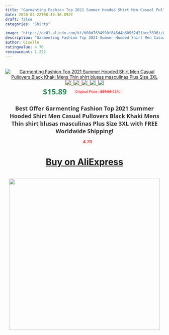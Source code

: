 ```yaml
---
title: "Garmenting Fashion Top 2021 Summer Hooded Shirt Men Casual Pullovers Black Khaki Mens Thin shirt blusas masculinas Plus Size 3XL"
date: 2020-04-22T08:10:36.892Z
draft: false
categories: "Shirts"

image: "https://ae01.alicdn.com/kf/H08d7634990f846d4b60962d21bcc3336i/Garmenting-Fashion-Top-2021-Summer-Hooded-Shirt-Men-Casual-Pullovers-Black-Khaki-Mens-Thin-shirt-blusas.jpg"
description: "Garmenting Fashion Top 2021 Summer Hooded Shirt Men Casual Pullovers Black Khaki Mens Thin shirt blusas masculinas Plus Size 3XL"
author: Giselle
ratingvalue: 4.70
reviewcount: 1.222
---
```

<br>
<div style="text-align: center;">
<a href="https://s.click.aliexpress.com/e/_9vh37r" target="_blank" rel="nofollow noopener noreferrer"><img alt="Garmenting Fashion Top 2021 Summer Hooded Shirt Men Casual Pullovers Black Khaki Mens Thin shirt blusas masculinas Plus Size 3XL" class="magnifier-image" src="https://ae01.alicdn.com/kf/H08d7634990f846d4b60962d21bcc3336i/Garmenting-Fashion-Top-2021-Summer-Hooded-Shirt-Men-Casual-Pullovers-Black-Khaki-Mens-Thin-shirt-blusas.jpg_640x640.jpg">
<br>
<img style="border:1px solid salmon" src="https://ae01.alicdn.com/kf/H08d7634990f846d4b60962d21bcc3336i/Garmenting-Fashion-Top-2021-Summer-Hooded-Shirt-Men-Casual-Pullovers-Black-Khaki-Mens-Thin-shirt-blusas.jpg_120x120.jpg">&nbsp;&nbsp;<img style="border:1px solid salmon" src="https://ae01.alicdn.com/kf/H938438e8ae2d43adacbb71dc4a87c8d6q/Garmenting-Fashion-Top-2021-Summer-Hooded-Shirt-Men-Casual-Pullovers-Black-Khaki-Mens-Thin-shirt-blusas.jpg_120x120.jpg">&nbsp;&nbsp;<img style="border:1px solid salmon" src="https://ae01.alicdn.com/kf/Ha89d357ca71b4500b71fc8f4fb935294X/Garmenting-Fashion-Top-2021-Summer-Hooded-Shirt-Men-Casual-Pullovers-Black-Khaki-Mens-Thin-shirt-blusas.jpg_120x120.jpg">&nbsp;&nbsp;<img style="border:1px solid salmon" src="https://ae01.alicdn.com/kf/H7f73daba9e46402aa178d6e1f0eab26bd/Garmenting-Fashion-Top-2021-Summer-Hooded-Shirt-Men-Casual-Pullovers-Black-Khaki-Mens-Thin-shirt-blusas.jpg_120x120.jpg">&nbsp;&nbsp;<img style="border:1px solid salmon" src="https://ae01.alicdn.com/kf/H615465cb91c1438986960826e34d70bcX/Garmenting-Fashion-Top-2021-Summer-Hooded-Shirt-Men-Casual-Pullovers-Black-Khaki-Mens-Thin-shirt-blusas.jpg_120x120.jpg"></a></div><br0>
<div style="text-align: center;"><span style="background-color: white; border: 0px; box-sizing: border-box; color: seagreen; display: inline-block; font-family: &quot;open sans&quot; , &quot;arial&quot; , &quot;helvetica&quot; , sans-serif , &quot;heiti&quot;; font-size: 24px; font-stretch: inherit; font-weight: 700; line-height: inherit; margin: 0px 10px 0px 0px; padding: 0px; vertical-align: middle;">$15.89 </span>
<span style="background: rgb(255 , 241 , 241); border-radius: 3px; border: 0px; box-sizing: border-box; color: #ff4747; display: inline-block; font-family: inherit; font-size: 12px; font-stretch: inherit; font-style: inherit; font-variant: inherit; font-weight: 600; line-height: inherit; margin: 0px; padding: 2px 5px; transform: scale(0.9); vertical-align: middle;">Original Price : <b style="text-decoration: line-through;">$27.88 </b> 43%&nbsp;&nbsp;</span></div>
<h1 style="color: #333333; display: inline-block; font-family: &quot;open sans&quot; , &quot;arial&quot; , &quot;helvetica&quot; , sans-serif , &quot;heiti&quot;; font-size: 18px; font-stretch: inherit; font-weight: 700; text-align: center;">Best Offer Garmenting Fashion Top 2021 Summer Hooded Shirt Men Casual Pullovers Black Khaki Mens Thin shirt blusas masculinas Plus Size 3XL with FREE Worldwide Shipping!</h1>
<div style="color: #ff4747; text-align: center;">
<img src="https://4.bp.blogspot.com/-M0ZcTcb-5uY/XleCXlxnR4I/AAAAAAAAAEc/OrjgMkXV1oMQFaCRZj5HQwOCBcu3w1FegCPcBGAYYCw/s1600/star.png" style="height: 15px;">&nbsp;<b>4.70</b></div>
<div class="button_cont" align="center"><a class="buynow_a" href="https://s.click.aliexpress.com/e/_9vh37r" target="_blank" rel="nofollow noopener noreferrer"><H1>Buy on AliExpress</H1></a></div><br>
<div class="separator" style="clear: both; text-align: center;">
<img src="https://lh3.googleusercontent.com/-pTy5HemUv9M/XlePHvY0dAI/AAAAAAAAAE4/0nX5iRUoIWY8eMW9Dpxeirr157OZliDIgCLcBGAsYHQ/s1600/badge.gif" width="480">
</div>
